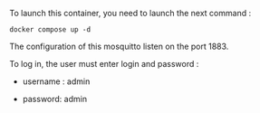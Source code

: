 To launch this container, you need to launch the next command : 

```batch
docker compose up -d
```

The configuration of this mosquitto listen on the port 1883. 

To log in, the user must enter login and password : 

- username : admin

- password: admin




